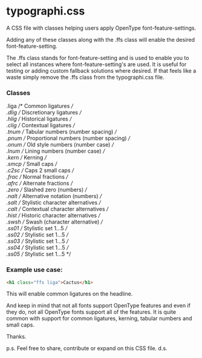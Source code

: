 typographi.css
=============

A CSS file with classes helping users apply OpenType font-feature-settings.

Adding any of these classes along with the .ffs class will enable the desired font-feature-setting.

The .ffs class stands for font-feature-setting and is used to enable you to select all instances where font-feature-setting's are used.
It is useful for testing or adding custom fallback solutions where desired.
If that feels like a waste simply remove the .ffs class from the typographi.css file.

### Classes

.liga /* Common ligatures */<br/>
.dlig /* Discretionary ligatures */<br/>
.hlig /* Historical ligatures */<br/>
.clig /* Contextual ligatures */<br/>
.tnum /* Tabular numbers (number spacing) */<br/>
.pnum /* Proportional numbers (number spacing) */<br/>
.onum /* Old style numbers (number case) */<br/>
.lnum /* Lining numbers (number case) */<br/>
.kern /* Kerning */<br/>
.smcp /* Small caps */<br/>
.c2sc /* Caps 2 small caps */<br/>
.frac /* Normal fractions */<br/>
.afrc /* Alternate fractions */<br/>
.zero /* Slashed zero (numbers) */<br/>
.nalt /* Alternative notation (numbers) */<br/>
.salt /* Stylistic character alternatives */<br/>
.calt /* Contextual character alternatives */<br/>
.hist /* Historic character alternatives */<br/>
.swsh /* Swash (character alternative) */<br/>
.ss01 /* Stylistic set 1…5 */<br/>
.ss02 /* Stylistic set 1…5 */<br/>
.ss03 /* Stylistic set 1…5 */<br/>
.ss04 /* Stylistic set 1…5 */<br/>
.ss05 /* Stylistic set 1…5 */<br/>

### Example use case:

```html
<h1 class="ffs liga">Cactus</h1>
```

This will enable common ligatures on the headline.

And keep in mind that not all fonts support OpenType features and even if they do, not all OpenType fonts support all of the features.
It is quite common with support for common ligatures, kerning, tabular numbers and small caps.

Thanks.

p.s. Feel free to share, contribute or expand on this CSS file. d.s.

